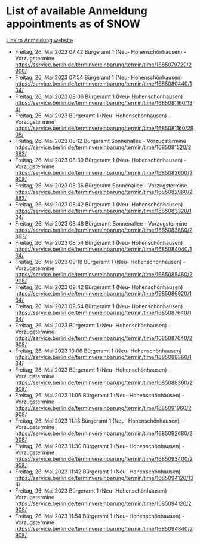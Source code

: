 # List of available Anmeldung appointments as of $NOW
[Link to Anmeldung website](https://service.berlin.de/terminvereinbarung/termin/tag.php?termin=1&anliegen[]=120686&dienstleisterlist=122210,122217,327316,122219,327312,122227,327314,122231,327346,122243,327348,122254,122252,329742,122260,329745,122262,329748,122271,327278,122273,327274,122277,327276,330436,122280,327294,122282,327290,122284,327292,122291,327270,122285,327266,122286,327264,122296,327268,150230,329760,122297,327286,122294,327284,122312,329763,122314,329775,122304,327330,122311,327334,122309,327332,317869,122281,327352,122279,329772,122283,122276,327324,122274,327326,122267,329766,122246,327318,122251,327320,122257,327322,122208,327298,122226,327300&herkunft=http%3A%2F%2Fservice.berlin.de%2Fdienstleistung%2F120686%2F)
- Freitag, 26. Mai 2023 07:42 Bürgeramt 1 (Neu- Hohenschönhausen) - Vorzugstermine https://service.berlin.de/terminvereinbarung/termin/time/1685079720/2908/
- Freitag, 26. Mai 2023 07:54 Bürgeramt 1 (Neu- Hohenschönhausen) https://service.berlin.de/terminvereinbarung/termin/time/1685080440/134/
- Freitag, 26. Mai 2023 08:06 Bürgeramt 1 (Neu- Hohenschönhausen) https://service.berlin.de/terminvereinbarung/termin/time/1685081160/134/
- Freitag, 26. Mai 2023  Bürgeramt 1 (Neu- Hohenschönhausen) - Vorzugstermine https://service.berlin.de/terminvereinbarung/termin/time/1685081160/2908/
- Freitag, 26. Mai 2023 08:12 Bürgeramt Sonnenallee - Vorzugstermine https://service.berlin.de/terminvereinbarung/termin/time/1685081520/2863/
- Freitag, 26. Mai 2023 08:30 Bürgeramt 1 (Neu- Hohenschönhausen) - Vorzugstermine https://service.berlin.de/terminvereinbarung/termin/time/1685082600/2908/
- Freitag, 26. Mai 2023 08:36 Bürgeramt Sonnenallee - Vorzugstermine https://service.berlin.de/terminvereinbarung/termin/time/1685082960/2863/
- Freitag, 26. Mai 2023 08:42 Bürgeramt 1 (Neu- Hohenschönhausen) https://service.berlin.de/terminvereinbarung/termin/time/1685083320/134/
- Freitag, 26. Mai 2023 08:48 Bürgeramt Sonnenallee - Vorzugstermine https://service.berlin.de/terminvereinbarung/termin/time/1685083680/2863/
- Freitag, 26. Mai 2023 08:54 Bürgeramt 1 (Neu- Hohenschönhausen) https://service.berlin.de/terminvereinbarung/termin/time/1685084040/134/
- Freitag, 26. Mai 2023 09:18 Bürgeramt 1 (Neu- Hohenschönhausen) - Vorzugstermine https://service.berlin.de/terminvereinbarung/termin/time/1685085480/2908/
- Freitag, 26. Mai 2023 09:42 Bürgeramt 1 (Neu- Hohenschönhausen) https://service.berlin.de/terminvereinbarung/termin/time/1685086920/134/
- Freitag, 26. Mai 2023 09:54 Bürgeramt 1 (Neu- Hohenschönhausen) https://service.berlin.de/terminvereinbarung/termin/time/1685087640/134/
- Freitag, 26. Mai 2023  Bürgeramt 1 (Neu- Hohenschönhausen) - Vorzugstermine https://service.berlin.de/terminvereinbarung/termin/time/1685087640/2908/
- Freitag, 26. Mai 2023 10:06 Bürgeramt 1 (Neu- Hohenschönhausen) https://service.berlin.de/terminvereinbarung/termin/time/1685088360/134/
- Freitag, 26. Mai 2023  Bürgeramt 1 (Neu- Hohenschönhausen) - Vorzugstermine https://service.berlin.de/terminvereinbarung/termin/time/1685088360/2908/
- Freitag, 26. Mai 2023 11:06 Bürgeramt 1 (Neu- Hohenschönhausen) - Vorzugstermine https://service.berlin.de/terminvereinbarung/termin/time/1685091960/2908/
- Freitag, 26. Mai 2023 11:18 Bürgeramt 1 (Neu- Hohenschönhausen) - Vorzugstermine https://service.berlin.de/terminvereinbarung/termin/time/1685092680/2908/
- Freitag, 26. Mai 2023 11:30 Bürgeramt 1 (Neu- Hohenschönhausen) - Vorzugstermine https://service.berlin.de/terminvereinbarung/termin/time/1685093400/2908/
- Freitag, 26. Mai 2023 11:42 Bürgeramt 1 (Neu- Hohenschönhausen) https://service.berlin.de/terminvereinbarung/termin/time/1685094120/134/
- Freitag, 26. Mai 2023  Bürgeramt 1 (Neu- Hohenschönhausen) - Vorzugstermine https://service.berlin.de/terminvereinbarung/termin/time/1685094120/2908/
- Freitag, 26. Mai 2023 11:54 Bürgeramt 1 (Neu- Hohenschönhausen) - Vorzugstermine https://service.berlin.de/terminvereinbarung/termin/time/1685094840/2908/
